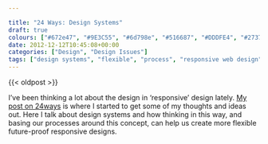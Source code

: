 ```yaml
---

title: "24 Ways: Design Systems"
draft: true
colours: ["#672e47", "#9E3C55", "#6d798e", "#516687", "#DDDFE4", "#273750", "#AC4C63"]
date: 2012-12-12T10:45:08+00:00
categories: ["Design", "Design Issues"]
tags: ["design systems", "flexible", "process", "responsive web design"]
---
```


{{< oldpost >}}

I’ve been thinking a lot about the design in ‘responsive’ design lately. [My post on 24ways](http://24ways.org/2012/design-systems/) is where I started to get some of my thoughts and ideas out. Here I talk about design systems and how thinking in this way, and basing our processes around this concept, can help us create more flexible future-proof responsive designs.




